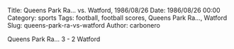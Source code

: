 Title: Queens Park Ra… vs. Watford, 1986/08/26
Date: 1986/08/26 00:00
Category: sports
Tags: football, football scores, Queens Park Ra…, Watford
Slug: queens-park-ra-vs-watford
Author: carbonero


Queens Park Ra… 3 - 2 Watford
